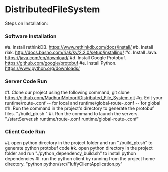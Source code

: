 # DistributedFileSystem

Steps on Installation:

### Software Installation ###
#a. Install rethinkDB. https://www.rethinkdb.com/docs/install/
#b. Install riak. http://docs.basho.com/riak/kv/2.2.0/setup/installing/
#c. Install Java. https://java.com/en/download/
#d. Install Google Protobuf. https://github.com/google/protobuf
#e. Install Python. https://www.python.org/downloads/

### Server Code Run ###
#f. Clone our project using the following command, git clone https://github.com/MadhuriMotoori/Distributed_File_System.git
#g. Edit your runtime/route-<server-id>.conf -- for local and runtime/global-route-<server-id>.conf -- for global
#h. Run the command in the project's directory to generate the protobuf files. "./build_pb.sh <path-to-protobuf>"
#i. Run the command to launch the servers. "./startServer.sh runtime/route-<server-id>.conf runtime/global-route-<server-id>.conf"

### Client Code Run ###
#j. open python directory in the project folder and run "./build_pb.sh" to generate python protobuf code
#k. open python directory in the project folder and run "./python_dependency_build.sh" to install python dependencies
#l. run the python client by running from the project home directory. "python python/src/FluffyClientApplication.py"

